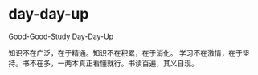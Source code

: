 # day-day-up
Good-Good-Study Day-Day-Up

知识不在广泛，在于精通。知识不在积累，在于消化。 学习不在激情，在于坚持。书不在多，一两本真正看懂就行。书读百遍，其义自现。
